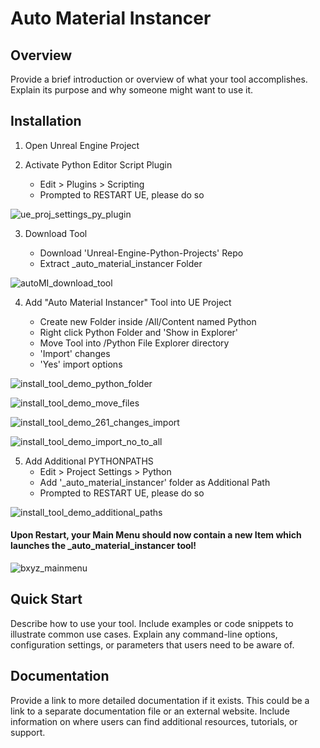 # Auto Material Instancer

## Overview

Provide a brief introduction or overview of what your tool accomplishes. Explain its purpose and why someone might want to use it.

## Installation
1. Open Unreal Engine Project
2. Activate Python Editor Script Plugin

   - Edit > Plugins > Scripting
   - Prompted to RESTART UE, please do so
     
![ue_proj_settings_py_plugin](https://github.com/BlakeXYZ/Unreal-Engine-Python-Projects/assets/37947050/facf1038-dcdf-443d-aa9d-2d5dc3fdbb8c)

3. Download Tool

   - Download 'Unreal-Engine-Python-Projects' Repo
   - Extract _auto_material_instancer Folder 
  
![autoMI_download_tool](https://github.com/BlakeXYZ/Unreal-Engine-Python-Projects/assets/37947050/d58cfd07-b09b-479f-9301-f23240f209f2)

4. Add "Auto Material Instancer" Tool into UE Project

   - Create new Folder inside /All/Content named Python
   - Right click Python Folder and 'Show in Explorer'
   - Move Tool into /Python File Explorer directory
   - 'Import' changes
   - 'Yes' import options 

![install_tool_demo_python_folder](https://github.com/BlakeXYZ/Unreal-Engine-Python-Projects/assets/37947050/1bdbf43e-3cf7-4dce-9fb5-c573a338d6eb)

![install_tool_demo_move_files](https://github.com/BlakeXYZ/Unreal-Engine-Python-Projects/assets/37947050/bcc4b0b9-fb8b-48e2-8b39-8833e569c3e6)

![install_tool_demo_261_changes_import](https://github.com/BlakeXYZ/Unreal-Engine-Python-Projects/assets/37947050/2153e2f1-69b3-4c00-873e-dd7fc599421c)

![install_tool_demo_import_no_to_all](https://github.com/BlakeXYZ/Unreal-Engine-Python-Projects/assets/37947050/5d525af0-9f04-43ee-beeb-606a4a75ae50)

5. Add Additional PYTHONPATHS
   - Edit > Project Settings > Python
   - Add '_auto_material_instancer' folder as Additional Path
   - Prompted to RESTART UE, please do so
     
![install_tool_demo_additional_paths](https://github.com/BlakeXYZ/Unreal-Engine-Python-Projects/assets/37947050/fb5a49d7-8d01-401b-b374-dde9c0c86146)

#### Upon Restart, your Main Menu should now contain a new Item which launches the _auto_material_instancer tool!

![bxyz_mainmenu](https://github.com/BlakeXYZ/Unreal-Engine-Python-Projects/assets/37947050/c7d07bac-3a87-44b9-a9e1-884728bee34d)


## Quick Start

Describe how to use your tool. Include examples or code snippets to illustrate common use cases. Explain any command-line options, configuration settings, or parameters that users need to be aware of.


## Documentation

Provide a link to more detailed documentation if it exists. This could be a link to a separate documentation file or an external website. Include information on where users can find additional resources, tutorials, or support.

